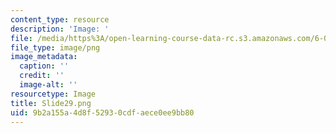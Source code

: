 ```yaml
---
content_type: resource
description: 'Image: '
file: /media/https%3A/open-learning-course-data-rc.s3.amazonaws.com/6-004-computation-structures-spring-2017/9b2a155a4d8f52930cdfaece0ee9bb80_Slide29.png
file_type: image/png
image_metadata:
  caption: ''
  credit: ''
  image-alt: ''
resourcetype: Image
title: Slide29.png
uid: 9b2a155a-4d8f-5293-0cdf-aece0ee9bb80
---
```

